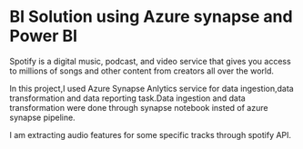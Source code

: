 # BI Solution using Azure synapse and Power BI

Spotify is a digital music, podcast, and video service that gives you access to millions of songs and other content from creators all over the world.

In this project,I used Azure Synapse Anlytics service for data ingestion,data transformation and data reporting task.Data ingestion and data transformation were done through synapse notebook insted of azure synapse pipeline.

I am extracting audio features for some specific tracks through spotify API.





